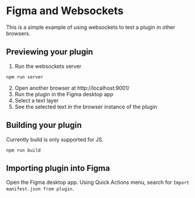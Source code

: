 # Figma and Websockets

This is a simple example of using websockets to test a plugin in other browsers.

## Previewing your plugin

1. Run the websockets server

```
npm run server
```

2. Open another browser at http://localhost:9001/
3. Run the plugin in the Figma desktop app
4. Select a text layer
5. See the selected text in the browser instance of the plugin

## Building your plugin

Currently build is only supported for JS.

```
npm run build
```

## Importing plugin into Figma

Open the Figma desktop app. Using Quick Actions menu, search for `Import manifest.json from plugin`.
